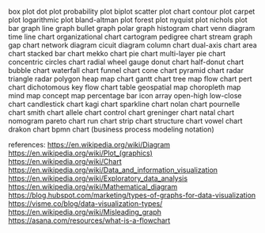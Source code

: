 box plot
dot plot
probability plot
biplot
scatter plot chart
contour plot
carpet plot
logarithmic plot
bland-altman plot
forest plot
nyquist plot
nichols plot
bar graph
line graph
bullet graph
polar graph
histogram chart
venn diagram
time line chart
organizational chart
cartogram
pedigree chart
stream graph
gap chart
network diagram
cicuit diagram
column chart
dual-axis chart
area chart
stacked bar chart
mekko chart
pie chart
multi-layer pie chart
concentric circles chart
radial wheel
gauge
donut chart
half-donut chart
bubble chart
waterfall chart
funnel chart
cone chart
pyramid chart
radar triangle
radar polygon
heap map chart
gantt chart
tree map
flow chart
pert chart
dichotomous key flow chart
table
geospatial map
choropleth map
mind map
concept map
percentage bar
icon array
open-high low-close chart
candlestick chart
kagi chart
sparkline chart
nolan chart
pournelle chart
smith chart
allele chart
control chart
greninger chart
natal chart
nomogram
pareto chart
run chart
strip chart
structure chart
vowel chart
drakon chart
bpmn chart (business process modeling notation)

references:
https://en.wikipedia.org/wiki/Diagram
https://en.wikipedia.org/wiki/Plot_(graphics)
https://en.wikipedia.org/wiki/Chart
https://en.wikipedia.org/wiki/Data_and_information_visualization
https://en.wikipedia.org/wiki/Exploratory_data_analysis
https://en.wikipedia.org/wiki/Mathematical_diagram
https://blog.hubspot.com/marketing/types-of-graphs-for-data-visualization
https://visme.co/blog/data-visualization-types/
https://en.wikipedia.org/wiki/Misleading_graph
https://asana.com/resources/what-is-a-flowchart
